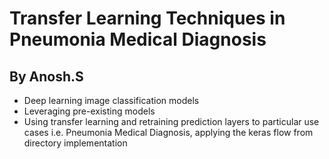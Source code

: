 # Transfer Learning Techniques in Pneumonia Medical Diagnosis
## By Anosh.S
- Deep learning image classification models
- Leveraging pre-existing models 
- Using transfer learning and retraining prediction layers to particular use cases i.e. Pneumonia Medical Diagnosis, applying the keras flow from directory implementation
